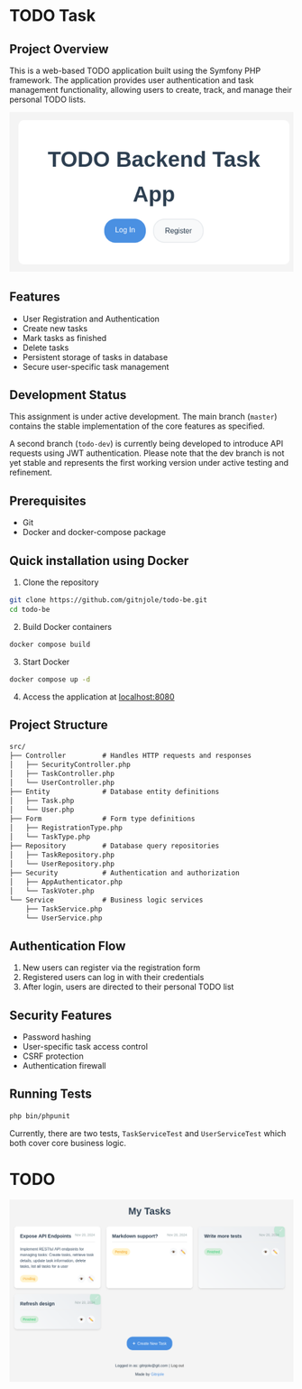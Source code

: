 # TODO Task

## Project Overview

This is a web-based TODO application built using the Symfony PHP framework. The application provides user authentication and task management functionality, allowing users to create, track, and manage their personal TODO lists.

<div align="center">
  <img src="assets/images/landing.png" alt="Task Management Screenshot">
</div>

## Features

- User Registration and Authentication
- Create new tasks
- Mark tasks as finished
- Delete tasks
- Persistent storage of tasks in database
- Secure user-specific task management
  
## Development Status

This assignment is under active development. The main branch (`master`) contains the stable implementation of the core features as specified.

A second branch (`todo-dev`) is currently being developed to introduce API requests using JWT authentication.
Please note that the dev branch is not yet stable and represents the first working version under active testing and refinement.

## Prerequisites

- Git
- Docker and docker-compose package

## Quick installation using Docker

1. Clone the repository
```bash
git clone https://github.com/gitnjole/todo-be.git
cd todo-be
```

2. Build Docker containers
```bash
docker compose build
```

3. Start Docker
```bash
docker compose up -d
```

4. Access the application at [localhost:8080](http://localhost:8080)

## Project Structure

```
src/
├── Controller         # Handles HTTP requests and responses
│   ├── SecurityController.php
│   ├── TaskController.php
│   └── UserController.php
├── Entity             # Database entity definitions
│   ├── Task.php
│   └── User.php
├── Form               # Form type definitions
│   ├── RegistrationType.php
│   └── TaskType.php
├── Repository         # Database query repositories
│   ├── TaskRepository.php
│   └── UserRepository.php
├── Security           # Authentication and authorization
│   ├── AppAuthenticator.php
│   └── TaskVoter.php
└── Service            # Business logic services
    ├── TaskService.php
    └── UserService.php
```

## Authentication Flow

1. New users can register via the registration form
2. Registered users can log in with their credentials
3. After login, users are directed to their personal TODO list

## Security Features

- Password hashing
- User-specific task access control
- CSRF protection
- Authentication firewall

## Running Tests

```bash
php bin/phpunit
```

Currently, there are two tests, `TaskServiceTest` and `UserServiceTest` which both cover core business logic.

# TODO

<div align="center">
  <img src="assets/images/overview.png" alt="Task Management Screenshot">
</div>

